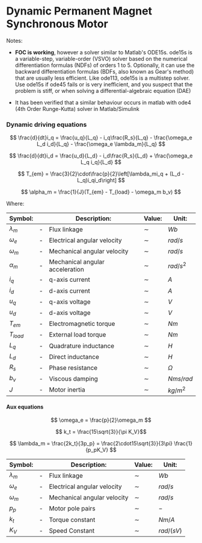 # Dynamic Permanent Magnet Synchronous Motor
Notes: 
* **FOC is working**, however a solver similar to Matlab's ODE15s. 
ode15s is a variable-step, variable-order (VSVO) solver based on the numerical differentiation formulas (NDFs) of 
orders 1 to 5. Optionally, it can use the backward differentiation formulas (BDFs, also known as Gear's method) 
that are usually less efficient. Like ode113, ode15s is a multistep solver. Use ode15s if ode45 fails or is very 
inefficient, and you suspect that the problem is stiff, or when solving a differential-algebraic equation (DAE) 


* It has been verified that a similar behaviour occurs in matlab with ode4 (4th Order Runge-Kutta) solver in Matlab/Simulink

### Dynamic driving equations ###

$$ \frac{d}{dt}i_q = \frac{u_q}{L_q} - i_q\frac{R_s}{L_q} - \frac{\omega_e L_d i_d}{L_q} - \frac{\omega_e
\lambda_m}{L_q} $$

$$ \frac{d}{dt}i_d = \frac{u_d}{L_d} - i_d\frac{R_s}{L_d} + \frac{\omega_e L_q i_q}{L_d} $$

$$ T_{em} = \frac{3}{2}\cdot\frac{p}{2}\left[\lambda_mi_q + (L_d - L_q)i_qi_d\right] $$

$$ \alpha_m = \frac{1}{J}(T_{em} - T_{load} - \omega_m b_v) $$

Where:

| Symbol:     |     | Description:                    | Value: | Unit:     |
|-------------|-----|---------------------------------|--------|-----------|
| $\lambda_m$ | -   | Flux linkage                    | $\sim$ | $Wb$      |
| $\omega_e$  | -   | Electrical angular velocity     | $\sim$ | $rad/s$   |
| $\omega_m$  | -   | Mechanical angular velocity     | $\sim$ | $rad/s$   |
| $\alpha_m$  | -   | Mechanical angular acceleration | $\sim$ | $rad/s^2$ |
| $i_q$       | -   | q-axis current                  | $\sim$ | $A$       |
| $i_d$       | -   | d-axis current                  | $\sim$ | $A$       |
| $u_q$       | -   | q-axis voltage                  | $\sim$ | $V$       |
| $u_d$       | -   | d-axis voltage                  | $\sim$ | $V$       |
| $T_{em}$    | -   | Electromagnetic torque          | $\sim$ | $Nm$      |
| $T_{load}$  | -   | External load torque            | $\sim$ | $Nm$      |
| $L_q$       | -   | Quadrature inductance           | $\sim$ | $H$       |
| $L_d$       | -   | Direct inductance               | $\sim$ | $H$       |
| $R_s$       | -   | Phase resistance                | $\sim$ | $\Omega$  |
| $b_v$       | -   | Viscous damping                 | $\sim$ | $Nms/rad$ |
| $J$         | -   | Motor inertia                   | $\sim$ | $kg/m^2$  |

#### Aux equations ####

$$ \omega_e = \frac{p}{2}\omega_m $$

$$ k_t = \frac{15\sqrt{3}}{\pi K_V}$$

$$ \lambda_m = \frac{2k_t}{3p_p} = \frac{2\cdot15\sqrt{3}}{3\pi} \frac{1}{p_pK_V} $$

| Symbol:     |     | Description:                | Value: | Unit:      |
|-------------|-----|-----------------------------|--------|------------|
| $\lambda_m$ | -   | Flux linkage                | $\sim$ | $Wb$       |
| $\omega_e$  | -   | Electrical angular velocity | $\sim$ | $rad/s$    |
| $\omega_m$  | -   | Mechanical angular velocity | $\sim$ | $rad/s$    |
| $p_p$       | -   | Motor pole pairs            | $\sim$ | $-$        |
| $k_t$       | -   | Torque constant             | $\sim$ | $Nm/A$     |
| $K_V$       | -   | Speed Constant              | $\sim$ | $rad/(sV)$ |